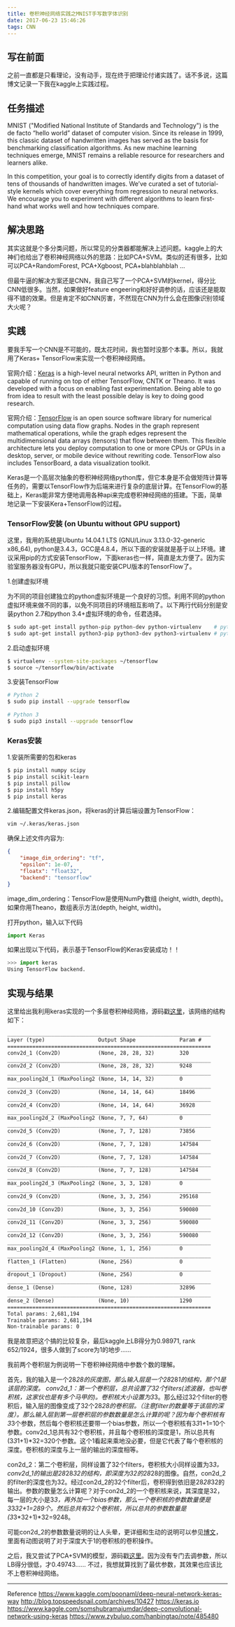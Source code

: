 ```yaml
---
title: 卷积神经网络实践之MNIST手写数字体识别
date: 2017-06-23 15:46:26
tags: CNN
---
```


## 写在前面

之前一直都是只看理论，没有动手，现在终于把理论付诸实践了。话不多说，这篇博文记录一下我在kaggle上实践过程。

## 任务描述

MNIST ("Modified National Institute of Standards and Technology") is the de facto “hello world” dataset of computer vision. Since its release in 1999, this classic dataset of handwritten images has served as the basis for benchmarking classification algorithms. As new machine learning techniques emerge, MNIST remains a reliable resource for researchers and learners alike.

<!-- more -->

In this competition, your goal is to correctly identify digits from a dataset of tens of thousands of handwritten images. We’ve curated a set of tutorial-style kernels which cover everything from regression to neural networks. We encourage you to experiment with different algorithms to learn first-hand what works well and how techniques compare.

## 解决思路

其实这就是个多分类问题，所以常见的分类器都能解决上述问题。kaggle上的大神们也给出了卷积神经网络以外的思路：比如PCA+SVM。类似的还有很多，比如可以PCA+RandomForest, PCA+Xgboost, PCA+blahblahblah ... 

但最牛逼的解决方案还是CNN，我自己写了一个PCA+SVM的kernel，得分比CNN低很多。当然，如果做好feature engeering和好好调参的话，应该还是能取得不错的效果。但是肯定不如CNN厉害，不然现在CNN为什么会在图像识别领域大火呢？

## 实践

要我手写一个CNN是不可能的，既太花时间，我也暂时没那个本事。所以，我就用了Keras+ TensorFlow来实现一个卷积神经网络。

官网介绍：[Keras](https://keras.io) is a high-level neural networks API, written in Python and capable of running on top of either TensorFlow, CNTK or Theano. It was developed with a focus on enabling fast experimentation. Being able to go from idea to result with the least possible delay is key to doing good research.

官网介绍：[TensorFlow](https://www.tensorflow.org) is an open source software library for numerical computation using data flow graphs. Nodes in the graph represent mathematical operations, while the graph edges represent the multidimensional data arrays (tensors) that flow between them. This flexible architecture lets you deploy computation to one or more CPUs or GPUs in a desktop, server, or mobile device without rewriting code. TensorFlow also includes TensorBoard, a data visualization toolkit.

Keras是一个高层次抽象的卷积神经网络python库，但它本身是不会做矩阵计算等任务的，需要以TensorFlow作为后端来进行复杂的底层计算。在TensorFlow的基础上，Keras能非常方便地调用各种api来完成卷积神经网络的搭建。下面，简单地记录一下安装Kera+TensorFlow的过程。

### TensorFlow安装 (on Ubuntu without GPU support)
这里，我用的系统是Ubuntu 14.04.1 LTS (GNU/Linux 3.13.0-32-generic x86_64), python是3.4.3，GCC是4.8.4，所以下面的安装就是基于以上环境。建议采用pip的方式安装TensorFlow，下面keras也一样，简直是太方便了。因为实验室服务器没有GPU，所以我就只能安装CPU版本的TensorFlow了。

1.创建虚拟环境

为不同的项目创建独立的python虚拟环境是一个良好的习惯。利用不同的python虚拟环境来做不同的事，以免不同项目的环境相互影响了。以下两行代码分别是安装python 2.7和python 3.4+虚拟环境的命令，任君选择。
```bash
$ sudo apt-get install python-pip python-dev python-virtualenv    # python 2.7
$ sudo apt-get install python3-pip python3-dev python3-virtualenv # python 3.4+
```

2.启动虚拟环境
```bash
$ virtualenv --system-site-packages ~/tensorflow
$ source ~/tensorflow/bin/activate
```

3.安装TensorFlow
```bash
# Python 2
$ sudo pip install --upgrade tensorflow
 
# Python 3
$ sudo pip3 install --upgrade tensorflow
```

### Keras安装

1.安装所需要的包和keras

```bash
$ pip install numpy scipy
$ pip install scikit-learn
$ pip install pillow
$ pip install h5py
$ pip install keras
```

2.编辑配置文件keras.json，将keras的计算后端设置为TensorFlow：
```bash
vim ~/.keras/keras.json
```
确保上述文件内容为:
```json
{
    "image_dim_ordering": "tf", 
    "epsilon": 1e-07, 
    "floatx": "float32", 
    "backend": "tensorflow"
}
```
image_dim_ordering：TensorFlow是使用NumPy数组 (height, width, depth)。如果你用Theano，数组表示方法(depth, height, width)。

打开python，输入以下代码
```python
import Keras
```
如果出现以下代码，表示基于TensorFlow的Keras安装成功！！
```python
>>> import keras
Using TensorFlow backend.
```

## 实现与结果
这里给出我利用keras实现的一个多层卷积神经网络，源码戳[这里](https://github.com/xijunlee/kaggle-solution/blob/master/DigitRecognizer/DigitRec_CNN.py)，该网络的结构如下：
```txt
_________________________________________________________________
Layer (type)                 Output Shape              Param #
=================================================================
conv2d_1 (Conv2D)            (None, 28, 28, 32)        320
_________________________________________________________________
conv2d_2 (Conv2D)            (None, 28, 28, 32)        9248
_________________________________________________________________
max_pooling2d_1 (MaxPooling2 (None, 14, 14, 32)        0
_________________________________________________________________
conv2d_3 (Conv2D)            (None, 14, 14, 64)        18496
_________________________________________________________________
conv2d_4 (Conv2D)            (None, 14, 14, 64)        36928
_________________________________________________________________
max_pooling2d_2 (MaxPooling2 (None, 7, 7, 64)          0
_________________________________________________________________
conv2d_5 (Conv2D)            (None, 7, 7, 128)         73856
_________________________________________________________________
conv2d_6 (Conv2D)            (None, 7, 7, 128)         147584
_________________________________________________________________
conv2d_7 (Conv2D)            (None, 7, 7, 128)         147584
_________________________________________________________________
conv2d_8 (Conv2D)            (None, 7, 7, 128)         147584
_________________________________________________________________
max_pooling2d_3 (MaxPooling2 (None, 3, 3, 128)         0
_________________________________________________________________
conv2d_9 (Conv2D)            (None, 3, 3, 256)         295168
_________________________________________________________________
conv2d_10 (Conv2D)           (None, 3, 3, 256)         590080
_________________________________________________________________
conv2d_11 (Conv2D)           (None, 3, 3, 256)         590080
_________________________________________________________________
conv2d_12 (Conv2D)           (None, 3, 3, 256)         590080
_________________________________________________________________
max_pooling2d_4 (MaxPooling2 (None, 1, 1, 256)         0
_________________________________________________________________
flatten_1 (Flatten)          (None, 256)               0
_________________________________________________________________
dropout_1 (Dropout)          (None, 256)               0
_________________________________________________________________
dense_1 (Dense)              (None, 128)               32896
_________________________________________________________________
dense_2 (Dense)              (None, 10)                1290
=================================================================
Total params: 2,681,194
Trainable params: 2,681,194
Non-trainable params: 0
```
我是故意把这个搞的比较复杂，最后kaggle上LB得分为0.98971, rank 652/1924，很多人做到了score为1的地步……

我前两个卷积层为例说明一下卷积神经网络中参数个数的理解。

首先，我的输入是一个28*28的灰度图，那么输入层是一个28*28*1的结构，那个1是该层的深度。
conv2d_1：第一个卷积层，总共设置了32个filters(滤波器，也叫卷积核，这家伙也是有多个马甲的)。卷积核大小设置为3*3。那么经过32个filter的卷积后，输入层的图像变成了32个28*28的卷积层。（注意filter的数量等于该层的深度）。那么输入层到第一层卷积层的参数数量是怎么计算的呢？因为每个卷积核有3*3个参数，然后每个卷积核还要带一个bias参数，所以一个卷积核有3*3*1+1=10个参数。conv2d_1总共有32个卷积核，并且每个卷积核的深度是1，所以总共有(3*3*1+1)*32=320个参数。这个1看起来乘地没必要，但是它代表了每个卷积核的深度。卷积核的深度与上一层的输出的深度相等。

con2d_2：第二个卷积层，同样设置了32个filters，卷积核大小同样设置为3*3。conv2d_1的输出是28*28*32的结构，即深度为32的28*28的图像。自然，con2d_2的filter的深度也为32。经过con2d_2的32个filter后，卷积得到依旧是28*28*32的输出。参数的数量怎么计算呢？对于con2d_2的一个卷积核来说，其深度是32，每一层的大小是3*3，再外加一个bias参数，那么一个卷积核的参数数量便是3*3*32+1=289个。然后总共有32个卷积核，所以总共的参数数量是(3*3*32+1)*32=9248。

可能con2d_2的参数数量说明的让人头晕，更详细和生动的说明可以参见[博文](https://www.zybuluo.com/hanbingtao/note/485480)，里面有动图说明了对于深度大于1的卷积核的卷积操作。

之后，我又尝试了PCA+SVM的模型，源码戳[这里](https://github.com/xijunlee/kaggle-solution/blob/master/DigitRecognizer/DigitRec_SVM.py)。因为没有专门去调参数，所以LB得分很低，才0.49743…… 不过，我想就算找到了最优参数，其效果也应该比不上卷积神经网络。


---
Reference
https://www.kaggle.com/poonaml/deep-neural-network-keras-way
http://blog.topspeedsnail.com/archives/10427
https://keras.io
https://www.kaggle.com/somshubramajumdar/deep-convolutional-network-using-keras
https://www.zybuluo.com/hanbingtao/note/485480
